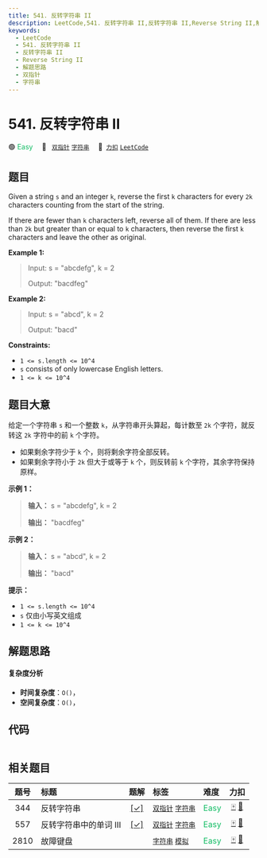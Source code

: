 ```yaml
---
title: 541. 反转字符串 II
description: LeetCode,541. 反转字符串 II,反转字符串 II,Reverse String II,解题思路,双指针,字符串
keywords:
  - LeetCode
  - 541. 反转字符串 II
  - 反转字符串 II
  - Reverse String II
  - 解题思路
  - 双指针
  - 字符串
---
```


# 541. 反转字符串 II

🟢 <font color=#15bd66>Easy</font>&emsp; 🔖&ensp; [`双指针`](/tag/two-pointers.md) [`字符串`](/tag/string.md)&emsp; 🔗&ensp;[`力扣`](https://leetcode.cn/problems/reverse-string-ii) [`LeetCode`](https://leetcode.com/problems/reverse-string-ii)

## 题目

Given a string `s` and an integer `k`, reverse the first `k` characters for
every `2k` characters counting from the start of the string.

If there are fewer than `k` characters left, reverse all of them. If there are
less than `2k` but greater than or equal to `k` characters, then reverse the
first `k` characters and leave the other as original.



**Example 1:**

> Input: s = "abcdefg", k = 2
> 
> Output: "bacdfeg"

**Example 2:**

> Input: s = "abcd", k = 2
> 
> Output: "bacd"

**Constraints:**

  * `1 <= s.length <= 10^4`
  * `s` consists of only lowercase English letters.
  * `1 <= k <= 10^4`


## 题目大意

给定一个字符串 `s` 和一个整数 `k`，从字符串开头算起，每计数至 `2k` 个字符，就反转这 `2k` 字符中的前 `k` 个字符。

  * 如果剩余字符少于 `k` 个，则将剩余字符全部反转。
  * 如果剩余字符小于 `2k` 但大于或等于 `k` 个，则反转前 `k` 个字符，其余字符保持原样。



**示例 1：**

> 
> 
> 
> 
> 
> **输入：** s = "abcdefg", k = 2
> 
> **输出：** "bacdfeg"
> 
> 

**示例 2：**

> 
> 
> 
> 
> 
> **输入：** s = "abcd", k = 2
> 
> **输出：** "bacd"
> 
> 



**提示：**

  * `1 <= s.length <= 10^4`
  * `s` 仅由小写英文组成
  * `1 <= k <= 10^4`


## 解题思路

#### 复杂度分析

- **时间复杂度**：`O()`，
- **空间复杂度**：`O()`，

## 代码

```javascript

```

## 相关题目

<!-- prettier-ignore -->
| 题号 | 标题 | 题解 | 标签 | 难度 | 力扣 |
| :------: | :------ | :------: | :------ | :------ | :------: |
| 344 | 反转字符串 | [[✓]](/problem/0344.md) |  [`双指针`](/tag/two-pointers.md) [`字符串`](/tag/string.md) | <font color=#15bd66>Easy</font> | [🀄️](https://leetcode.cn/problems/reverse-string) [🔗](https://leetcode.com/problems/reverse-string) |
| 557 | 反转字符串中的单词 III | [[✓]](/problem/0557.md) |  [`双指针`](/tag/two-pointers.md) [`字符串`](/tag/string.md) | <font color=#15bd66>Easy</font> | [🀄️](https://leetcode.cn/problems/reverse-words-in-a-string-iii) [🔗](https://leetcode.com/problems/reverse-words-in-a-string-iii) |
| 2810 | 故障键盘 |  |  [`字符串`](/tag/string.md) [`模拟`](/tag/simulation.md) | <font color=#15bd66>Easy</font> | [🀄️](https://leetcode.cn/problems/faulty-keyboard) [🔗](https://leetcode.com/problems/faulty-keyboard) |